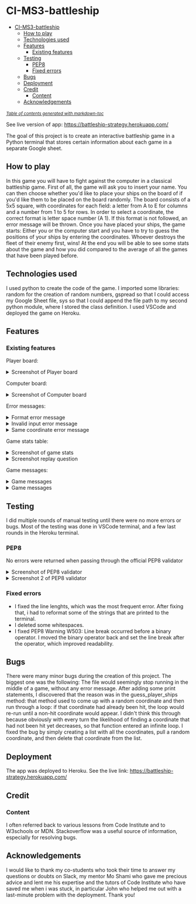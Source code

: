 # CI-MS3-battleship

- [CI-MS3-battleship](#ci-ms3-battleship)
  * [How to play](#how-to-play)
  * [Technologies used](#technologies-used)
  * [Features](#features)
    + [Existing features](#existing-features)
  * [Testing](#testing)
    + [PEP8](#pep8)
    + [Fixed errors](#fixed-errors)
  * [Bugs](#bugs)
  * [Deployment](#deployment)
  * [Credit](#credit)
    + [Content](#content)
  * [Acknowledgements](#acknowledgements)

<small><i><a href='http://ecotrust-canada.github.io/markdown-toc/'>Table of contents generated with markdown-toc</a></i></small>

See live version of app: https://battleship-strategy.herokuapp.com/

The goal of this project is to create an interactive battleship game in a Python terminal that stores certain information about each game in a separate Google sheet.

## How to play

In this game you will have to fight against the computer in a classical battleship game. 
First of all, the game will ask you to insert your name. You can then choose whether you'd like to place your ships on the board of if you'd like them to be placed on the board randomly. The board consists of a 5x5 square, with coordinates for each field: a letter from A to E for columns and a number from 1 to 5 for rows.
In order to select a coordinate, the correct format is letter space number (A 1). If this format is not followed, an error message will be thrown.
Once you have placed your ships, the game starts: Either you or the computer start and you have to try to guess the positions of your ships by entering the coordinates. Whoever destroys the fleet of their enemy first, wins!
At the end you will be able to see some stats about the game and how you did compared to the average of all the games that have been played before.

## Technologies used

I used python to create the code of the game. I imported some libraries: random for the creation of random numbers, gspread so that I could access my Google Sheet file, sys so that I could append the file path to my second python module, where I stored the class definition. I used VSCode and deployed the game on Heroku.

## Features
### Existing features
Player board:
<details>
<summary>Screenshot of Player board</summary>
<img src='features/images/features-players-board.png' alt='player board'>
</details>

Computer board:
<details>
<summary>Screenshot of Computer board</summary>
<img src='features/images/features-computers-board.png' alt='computer board'>
</details>

Error messages:
<details>
<summary>Format error message</summary>
<img src='features/images/error-msg-format.png' alt='error message screenshot'>
</details>

<details>
<summary>Invalid input error message</summary>
<img src='features/images/error-msg-invalid-input.png' alt='error message screenshot'>
</details>

<details>
<summary>Same coordinate error message</summary>
<img src='features/images/error-msg-same-coordinate.png' alt='error message screenshot'>
</details>

Game stats table:
<details>
<summary>Screenshot of game stats</summary>
<img src='features/images/features-game-stats.png' alt='game stats screenshot'>
</details>

<details>
<summary>Screenshot replay question</summary>
<img src='features/images/feature-replay.png' alt='replay question screenshot'>
</details>

Game messages: 
<details>
<summary>Game messages</summary>
<img src='features/images/features-messages-two.png' alt='game messages screenshot'>
</details>

<details>
<summary>Game messages</summary>
<img src='features/images/features-messages.png' alt='game messages screenshot'>
</details>

## Testing
I did multiple rounds of manual testing until there were no more errors or bugs. Most of the testing was done in VSCode terminal, and a few last rounds in the Heroku terminal.

### PEP8
No errors were returned when passing through the official PEP8 validator
<details>
<summary>Screenshot of PEP8 validator</summary>
<img src='features/images/PEP8-run-validation.png' alt='PEP8 validation'>
</details>
<details>
<summary>Screenshot 2 of PEP8 validator</summary>
<img src='features/images/PEP8-boardclass-validation.png' alt='PEP8 validation'>
</details>

### Fixed errors
- I fixed the line lenghts, which was the most frequent error. After fixing that, i had to reformat some of the strings that are printed to the terminal.
- I deleted some whitespaces.
- I fixed PEP8 Warning W503: Line break occurred before a binary operator. I moved the binary operator back and set the line break after the operator, which improved readability.

## Bugs

There were many minor bugs during the creation of this project. The biggest one was the following:
The file would seemingly stop running in the middle of a game, without any error message. After adding some print statements, I discovered that the reason was in the guess_player_ships method: that method used to come up with a random coordinate and then run through a loop: if that coordinate had already been hit, the loop would re-run until a non-hit coordinate would appear. I didn't think this through because obviously with every turn the likelihood of finding a coordinate that had not been hit yet decreases, so that function entered an infinite loop.
I fixed the bug by simply creating a list with all the coordinates, pull a random coordinate, and then delete that coordinate from the list.

## Deployment
The app was deployed to Heroku. See the live link: https://battleship-strategy.herokuapp.com/

## Credit

### Content
   I often referred back to various lessons from Code Institute and to W3schools or MDN. Stackoverflow was a useful source of information, especially for resolving bugs.

## Acknowledgements
I would like to thank my co-students who took their time to answer my questions or doubts on Slack, my mentor Mo Shami who gave me precious advice and lent me his expertise and the tutors of Code Institute who have saved me when i was stuck, in particular John who helped me out with a last-minute problem with the deployment. Thank you!

